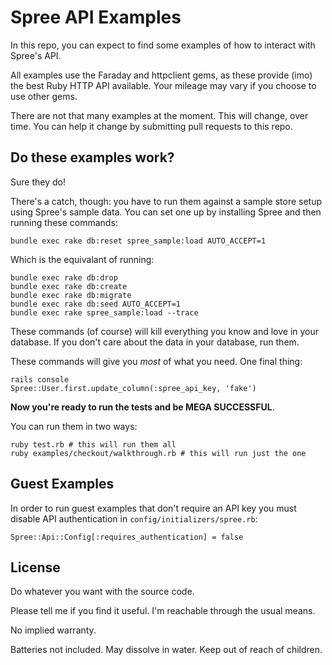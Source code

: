 # Spree API Examples

In this repo, you can expect to find some examples of how to interact with Spree's API.

All examples use the Faraday and httpclient gems, as these provide (imo) the best Ruby HTTP API available. Your mileage may vary if you choose to use other gems.

There are not that many examples at the moment. This will change, over time. You can help it change by submitting pull requests to this repo.

## Do these examples work?

Sure they do!

There's a catch, though: you have to run them against a sample store setup using Spree's sample data. You can set one up by installing Spree and then running these commands:

    bundle exec rake db:reset spree_sample:load AUTO_ACCEPT=1

Which is the equivalant of running:

    bundle exec rake db:drop
    bundle exec rake db:create
    bundle exec rake db:migrate
    bundle exec rake db:seed AUTO_ACCEPT=1
    bundle exec rake spree_sample:load --trace

These commands (of course) will kill everything you know and love in your database. If you don't care about the data in your database, run them.

These commands will give you *most* of what you need. One final thing:

    rails console
    Spree::User.first.update_column(:spree_api_key, 'fake')

**Now you're ready to run the tests and be MEGA SUCCESSFUL**.

You can run them in two ways:

    ruby test.rb # this will run them all
    ruby examples/checkout/walkthrough.rb # this will run just the one

## Guest Examples

In order to run guest examples that don't require an API key you must disable API authentication in `config/initializers/spree.rb`:

```
Spree::Api::Config[:requires_authentication] = false
```

## License

Do whatever you want with the source code.

Please tell me if you find it useful. I'm reachable through the usual means.

No implied warranty.

Batteries not included. May dissolve in water. Keep out of reach of children.
